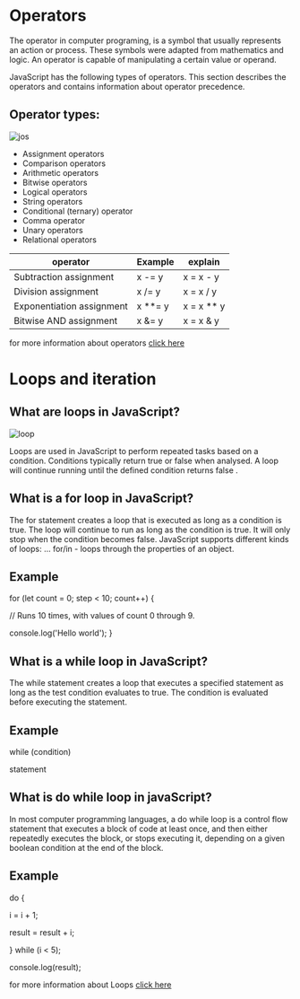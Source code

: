 # Operators


The operator in computer programing, is a symbol that usually represents an action or process. These symbols were adapted from mathematics and logic. An operator is capable of manipulating a certain value or operand.

JavaScript has the following types of operators. This section describes the operators and contains information about operator precedence.

## Operator types:
![jos](https://usemynotes.com/wp-content/uploads/2021/04/what-are-operators-in-javascript.jpg)

+ Assignment operators
+ Comparison operators
+ Arithmetic operators
+ Bitwise operators
+ Logical operators
+ String operators
+ Conditional (ternary) operator
+ Comma operator
+ Unary operators
+ Relational operators

|operator |Example |explain |
 |------------ | -------------|----------|
 | Subtraction assignment|	x -= y | x = x - y|
 |Division assignment | x /= y | x = x / y|
 | Exponentiation assignment| x **= y | 	x = x ** y|
 |Bitwise AND assignment | 	x &= y |	x = x & y |


 for more information about operators [click here](https://developer.mozilla.org/en-US/docs/Web/JavaScript/Guide/Expressions_and_Operators)


 # Loops and iteration

 ## What are loops in JavaScript?

 ![loop](https://www.javascripttutorial.net/wp-content/uploads/2020/01/JavaScript-for-Loop.png)

Loops are used in JavaScript to perform repeated tasks based on a condition. Conditions typically return true or false when analysed. A loop will continue running until the defined condition returns false . 

## What is a for loop in JavaScript?
The for statement creates a loop that is executed as long as a condition is true. The loop will continue to run as long as the condition is true. It will only stop when the condition becomes false. JavaScript supports different kinds of loops: ... for/in - loops through the properties of an object.

## Example 
for (let count = 0; step < 10; count++) {

  // Runs 10 times, with values of count 0 through 9.

  console.log('Hello world'); } 



  ## What is a while loop in JavaScript?
The while statement creates a loop that executes a specified statement as long as the test condition evaluates to true. The condition is evaluated before executing the statement.

## Example 
while (condition)

  statement


## What is do while loop in javaScript?
In most computer programming languages, a do while loop is a control flow statement that executes a block of code at least once, and then either repeatedly executes the block, or stops executing it, depending on a given boolean condition at the end of the block.



## Example 
do {

  i = i + 1;

  result = result + i;

} while (i < 5);

console.log(result);


for more information about Loops [click here](https://developer.mozilla.org/en-US/docs/Web/JavaScript/Guide/Expressions_and_Operators)
